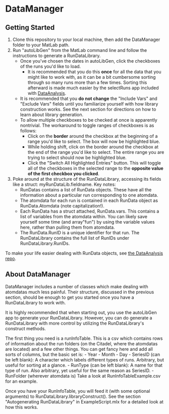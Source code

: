 # DataManager

## Getting Started
1. Clone this repository to your local machine, then add the DataManager folder to your MatLab path.
2. Run "autoLibGen" from the MatLab command line and follow the instructions to generate a RunDataLibrary.
    - Once you've chosen the dates in autoLibGen, click the checkboxes of the runs you'd like to load.
        - It is recommended that you do this __once__ for all the data that you might like to work with, as it can be a bit cumbersome sorting through so many runs more than a few times. Sorting this afterward is made much easier by the selectRuns app included with [DataAnalysis](https://github.com/weldlabucsb/DataAnalysis).
    - It is recommended that you __do not change__ the "Include Vars" and "Exclude Vars" fields until you familiarize yourself with how library construction works. See the next section for directions on how to learn about library generation.
    - To allow multiple checkboxes to be checked at once is apparently nontrivial. The workaround to toggle ranges of checkboxes is as follows:
        - Click on the __border__ around the checkbox at the beginning of a range you'd like to select. The box will now be highlighted blue.
        - While holding shift, click on the border around the checkbox at the end of the range you'd like to select. The entire range you are trying to select should now be highlighted blue.
        - Click the "Switch All Highlighted Entries" button. This will toggle all of the checkboxes in the selected range to the __opposite value of the first checkbox you clicked__.
3. Poke around at the structure of the RunDataLibrary, accessing its fields like a struct: myRunDataLib.fieldname. Key notes:
    - RunDatas contains a list of RunData objects. These have all the information about a particular run corresponding to one atomdata.
    - The atomdata for each run is contained in each RunData object as RunData.Atomdata (note capitalization!).
    - Each RunData has a struct attached, RunData.vars. This contains a list of variables from the atomdata within. You can likely save yourself some time (and array"fun") by using the variable values here, rather than pulling them from atomdata.
    - The RunData.RunID is a unique identifier for that run. The RunDataLibrary contains the full list of RunIDs under RunDataLibrary.RunIDs.

To make your life easier dealing with RunData objects, see [the DataAnalysis repo](https://github.com/weldlabucsb/DataAnalysis).

## About DataManager
DataManager includes a number of classes which make dealing with atomdatas much less painful. Their structure, discussed in the previous section, should be enough to get you started once you have a RunDataLibrary to work with.

It is highly recommended that when starting out, you use the autoLibGen app to generate your RunDataLibrary. However, you can do generate a RunDataLibrary with more control by utilizing the RunDataLibrary's construct methods.

The first thing you need is a runInfoTable. This is a csv which contains rows of information about the run folders (on the Citadel, where the atomdatas are located) and a few other things. You can get fancy here and add all sorts of columns, but the basic set is:
    - Year
    - Month
    - Day
    - SeriesID (can be left blank): A character which labels different types of runs. Arbitrary, but useful for sorting at a glance.
    - RunType (can be left blank): A name for that type of run. Also arbitrary, yet useful for the same reason as SeriesID.
    - RunFolder (wherever atomdata is)
Take a look at RunInfoTableExample.csv for an example.

Once you have your RunInfoTable, you will feed it (with some optional arguments) to RunDataLibrary.libraryConstruct(). See the section "Autogenerating RunDataLibrary" in ExampleScript.mlx for a detailed look at how this works.


